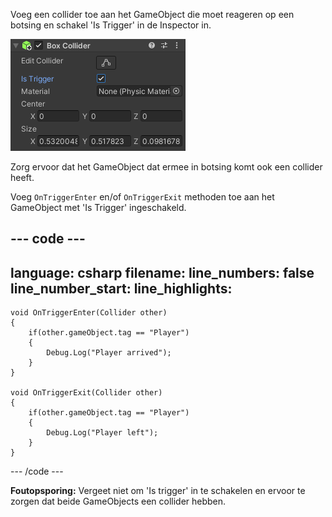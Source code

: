 Voeg een collider toe aan het GameObject die moet reageren op een botsing en schakel 'Is Trigger' in de Inspector in.

![Collider component met 'is Trigger' aangevinkt.](images/collider-trigger.png)

Zorg ervoor dat het GameObject dat ermee in botsing komt ook een collider heeft.

Voeg `OnTriggerEnter` en/of `OnTriggerExit` methoden toe aan het GameObject met 'Is Trigger' ingeschakeld.

--- code ---
---
language: csharp filename: line_numbers: false line_number_start:
line_highlights:
---

    void OnTriggerEnter(Collider other)
    {
        if(other.gameObject.tag == "Player")
        {
            Debug.Log("Player arrived");
        }
    }
    
    void OnTriggerExit(Collider other)
    {
        if(other.gameObject.tag == "Player")
        {
            Debug.Log("Player left");
        }
    }
--- /code ---

**Foutopsporing:** Vergeet niet om 'Is trigger' in te schakelen en ervoor te zorgen dat beide GameObjects een collider hebben. 
